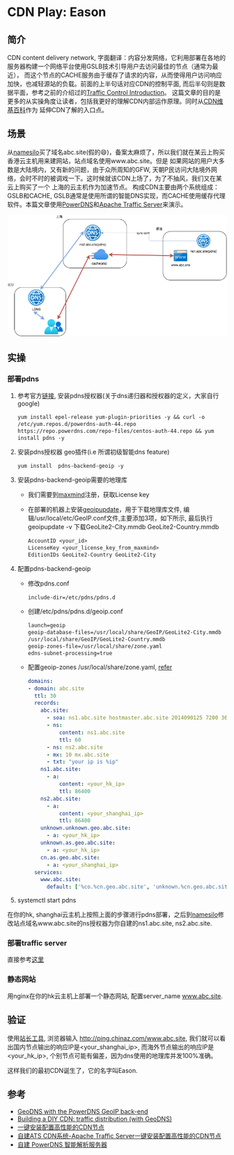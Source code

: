 # CDN Play: Eason

## **简介**

CDN content delivery network, 字面翻译：内容分发网络，它利用部署在各地的服务器构建一个网络平台使用GSLB技术引导用户去访问最佳的节点（通常为最近），
而这个节点的CACHE服务由于缓存了请求的内容，从而使得用户访问响应加快，也减轻源站的负载。前面的上半句话对应CDN的控制平面, 而后半句则是数据平面，参考之前的介绍过的[Traffic Control Introduction](https://europelee.github.io/2019/06/22/Traffic-Control-Intro/)。
这篇文章的目的是更多的从实操角度让读者，包括我更好的理解CDN内部运作原理。同时从[CDN维基百科](https://en.wikipedia.org/wiki/Content_delivery_network)作为
延伸CDN了解的入口点。

## **场景**

从[namesilo](https://www.namesilo.com)买了域名abc.site(假的😄)，备案太麻烦了，所以我们就在某云上购买香港云主机用来建网站，站点域名使用www.abc.site。但是
如果网站的用户大多数是大陆境内，又有新的问题，由于众所周知的GFW, 天朝P民访问大陆境外网络，会时不时的被调戏一下。这时候就该CDN上场了，为了不抽风，我们又在某云上购买了一个
上海的云主机作为加速节点。
构成CDN主要由两个系统组成：GSLB和CACHE, GSLB通常是使用所谓的智能DNS实现，而CACHE使用缓存代理软件。本篇文章使用[PowerDNS](https://www.powerdns.com)和[Apache Traffic Server](https://trafficserver.apache.org)来演示。

![img](/img/cdnplay.png)

## **实操**

### **部署pdns**

1. 参考官方[链接](https://repo.powerdns.com), 安装pdns授权器(关于dns递归器和授权器的定义，大家自行google)

    ```text
    yum install epel-release yum-plugin-priorities -y && curl -o /etc/yum.repos.d/powerdns-auth-44.repo https://repo.powerdns.com/repo-files/centos-auth-44.repo && yum install pdns -y
    ```

2. 安装pdns授权器 geo插件(i.e 所谓初级智能dns feature)

    ```text
    yum install  pdns-backend-geoip -y
    ```

3. 安装pdns-backend-geoip需要的地理库

   * 我们需要到[maxmind](https://www.maxmind.com)注册，获取License key

   * 在部署的机器上安装[geoipupdate](https://github.com/maxmind/geoipupdate)，用于下载地理库文件,
   编辑/usr/local/etc/GeoIP.conf文件,主要添加3项，如下所示, 最后执行 geoipupdate -v 下载GeoLite2-City.mmdb  GeoLite2-Country.mmdb

      ```text
      AccountID <your_id>
      LicenseKey <your_license_key_from_maxmind>
      EditionIDs GeoLite2-Country GeoLite2-City
      ```

4. 配置pdns-backend-geoip

    * 修改pdns.conf

        ```text
        include-dir=/etc/pdns/pdns.d
        ```

    * 创建/etc/pdns/pdns.d/geoip.conf

        ```text
        launch=geoip
        geoip-database-files=/usr/local/share/GeoIP/GeoLite2-City.mmdb /usr/local/share/GeoIP/GeoLite2-Country.mmdb
        geoip-zones-file=/usr/local/share/zone.yaml
        edns-subnet-processing=true
        ```

    * 配置geoip-zones /usr/local/share/zone.yaml, [refer](https://doc.powerdns.com/authoritative/backends/geoip.html#geoip-zones-file)

      ```yaml
      domains:
      - domain: abc.site
        ttl: 30
        records:
          abc.site:
            - soa: ns1.abc.site hostmaster.abc.site 2014090125 7200 3600 1209600 3600
            - ns:
                content: ns1.abc.site
                ttl: 60
            - ns: ns2.abc.site
            - mx: 10 mx.abc.site
            - txt: "your ip is %ip"
          ns1.abc.site:
            - a:
                content: <your_hk_ip>
                ttl: 86400
          ns2.abc.site:
            - a:
                content: <your_shanghai_ip>
                ttl: 86400
          unknown.unknown.geo.abc.site:
            - a: <your_hk_ip>
          unknown.as.geo.abc.site:
            - a: <your_hk_ip>
          cn.as.geo.abc.site:
            - a: <your_shanghai_ip>
        services:
          www.abc.site:
            default: ['%co.%cn.geo.abc.site', 'unknown.%cn.geo.abc.site', 'unknown.unknown.geo.abc.site']
      ```

5. systemctl start pdns  

在你的hk, shanghai云主机上按照上面的步骤进行pdns部署，之后到[namesilo](https://www.namesilo.com)修改站点域名www.abc.site的ns授权器为你自建的ns1.abc.site, ns2.abc.site.

### **部署traffic server**

直接参考[这里](#jump_install_ats)

### **静态网站**

用nginx在你的hk云主机上部署一个静态网站, 配置server_name  www.abc.site.

## **验证**

使用[站长工具](http://tool.chinaz.com), 浏览器输入 <http://ping.chinaz.com/www.abc.site>, 我们就可以看出国内节点输出的响应IP是<your_shanghai_ip>,
而海外节点输出的响应IP是<your_hk_ip>, 个别节点可能有偏差，因为dns使用的地理库并发100%准确。  

这样我们的最初CDN诞生了，它的名字叫Eason.

## **参考**

- [GeoDNS with the PowerDNS GeoIP back-end](https://jpmens.net/2015/11/12/geodns-with-powerdns-geoip-back-end/)
- [Building a DIY CDN: traffic distribution (with GeoDNS)](https://umbriel.fr/blog/Building_a_DIY_CDN:_traffic_distribution.html)
- <span id="jump_install_ats">[一键安装配置高性能的CDN节点](https://qing.su/article/oneclick-cdn.html)</span>
- [自建ATS CDN系统-Apache Traffic Server一键安装配置高性能的CDN节点](https://wzfou.com/ats-cdn/)
- [自建 PowerDNS 智能解析服务器](https://guozeyu.com/2016/08/self-host-dns/)
